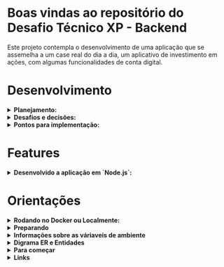 # Boas vindas ao repositório do Desafio Técnico XP - Backend

Este projeto contempla o desenvolvimento de uma aplicação que se assemelha a um case real do dia a dia, um aplicativo de investimento em ações, com algumas funcionalidades de conta digital.

# Desenvolvimento

<details>
<summary><strong>Planejamento:</strong></summary></br>

Inicialmente reservei os primeiros dois dias para estruturar as informaçoes que foram disponibilizadas para o desafio, em um formato que ficasse mais claro como deveria seguir na construção do desafio do decorrer dos próximos dias. 

Criei uma página no NOTION, e organizei todos os dados que foram passados na cartilha do desafio, separando em blocos que deveriam ser feitas de forma sequencial.

Após essa organização, reservei um tempo para desenhar e estrutura a relação das tabelas, seguindo as orientações passadas no desafio, neste processo surgir várias interpretações de como deveria ser feita, mas enquanto desenhava a estrutura pode perceber com maior facilidade como realmente deveria ser a relação das tabelas.

Em sequência defini que usaria o ORM Sequelize para fazer o CRUD, por conta da praticidade de montar o banco com os dados iniciais e fazer o relacionamento entre as tabelas. Pensando que ele poderá facilitar numa possivel mudança de paradigmas de banco de dados relacional e da orientação a objetos.

Ao finalizar a criação do banco de dados, apliquei a arquiterura MSC, na qual a camada de model esta sendo coberta pelo Sequelize, criei a camada de service responsável pelas regras de negócio, e a camada de controlle para as requisições. Após esta implementação que por sinal a etapa de compra e venda, foi um desafio em tanto por conta de algumas definiões que ficaram faltando na construção da aplicação e quebrou algumas vezes, até descobri qual era o problema.

Por fim, segui para construção do frontend para consumir a API que havia criado, já fazia alguns meses que não esta programando processo do frontend, mas veio a tona o que muitas pessoas já haviam comentado antes, de que com o tempo migrar entre as linguagens ficaria mais fácil com o tempo, aprendendo o conceito, lógica e a ler a documentação, facilitou bastante na hora de interpretar os erros que foram aparecendo no decorrer na construção da interface. E consegui aprender a utilizar uma nova biblioteca ˜AXIOS˜ para intergração do projeto REACT com qualquer servicos de API disponível.

<br></br>
</details>

<details>
<summary><strong>Desafios e decisões:</strong></summary></br>

1. Estrututarar o planejamento dos 10 dias de desafio:

    - Como haveria outros projetos e demais tarefas extras desafio e Trybe, foi um pouco trabalhoso definir e alterar os compromissos para conciliar e entregar o projeto dentro dos 10 dias. Tentei buscar definir pequenas tarefas diárias divididas para os 10 dias, assim facilitando o processo de evolução.

2. Definir a relação entre as tabelas a serem criadas:

    - Inicialmente havia pensando em fazer uma estrutura na qual poderia criar um histórico de compra e venda, assim como é fornecido na corretora, mas como estava ficando muito complexo e pelo tempo que havia planejado não conseguiria entregar as solicitações minimas, então resolvi focar na entrega principal e vou colocar essa ideia como uma implementação deste projeto.

    - Durante o processo de criar uma rota para filtrar os ativos por cliente, tive um problema constante e que me fez mudar a lógica algumas vezes, e fazer inúmeras pesquisas em forúns, assistir video aulas, revisar conteúdos fornecidos pela Trybe. Esse erro resultava na duplicação da primeira coluna da tabela, não permitindo fazer a relação correta entre as tabelas, inicialmente até questionei se a relacão estava correta, mas somente depois percebi que na tabela intermediária faltou especificar as foreignkey como primaryKey.

3. Durante a construção da Lógica de compra e venda:

    - Por conta do problema com o relacionamento das tabelas, o desenvolvimento da funcão de compra/venda estava constantemente falhando com a duplicidade de valores na inserção do banco. Neste processo, criei algumas lógicas que não resolveram, após isso optei por me afastar um pouco do problema, pensar com mais calma, e dividir a implementação em blocos.
    

</details>

<details>
<summary><strong>Pontos para implementação:</strong></summary></br>

</details>

# Features

<details>

<summary><strong>Desenvolvido a aplicação em `Node.js`:</strong></summary></br>

- ORM Sequelize;
- API REST para CRUD com relações;
- Arquitetura MSC
- Integração do Docker e do docker-compose;
- Autenticação JWT;
- Integração Backend e Frontend, consumindo API com AXIOS;
- Reactjs
- Testes unitários

</details>


# Orientações

<details>
<summary><strong>Rodando no Docker ou Localmente:</strong></summary></br>

## Com Docker

> Inicie o serviço node com o comando `docker compose up -d`
-  Esse serviço irá inicializar um container chamado `investiments_api`
- A partir daqui você pode rodar o container `investments_api` via CLI ou abri-lo no Vs Code.

> Use o comando `docker exe -it investments_api  bash`.
- Ele te dará acesso ao terminal interativo do container criado pelo compose, que está rodando em segundo plano.

> Instale as depedências [**caso existam] com `npm install`

<strong>Atenção:</strong> Ao optar por utilizar o Docker **TODOS** os camandos disponiveis no `package.json`(npm run debug, npm test, ...) devem ser executados **DENTRO** do container, ou seja, no terminak que aparece após a execução do comando `docker exec` citado anteriormente.

<strong>Atenção:</strong> Caso tenha `MySQL` instalado em seu computador, pare o serviço para não ter conflitos. Em alguns casos o seguinte comando pode resolver: `sudo service mysql stop`.

-----

# Sem Docker

> Instale as dependências [**Caso existam**] com `npm install`
- Para rodar este método você precisa estar com o `node` instalado em seu computador

</details>

<details>
<summary><strong>Preparando</strong></summary></br>

1. Faça um fork e Clone o repositório

- Ao acessar o repostiório original, clique `FORK` no menu superior do GitHub
- Faça um clone do seu fork no seu computador:
    - Exemplo: 
        - `git clone git@github.com:adrianorsantos91/desafioxp-backend.git`
        - Entre na pasta do repositório que você acabou de clonar:
            - `cd desafioxp-backend`
- Ao fazer um clone direto, você não poderá fazer Pull request para o repostitório original.

2. Instale as dependências do projeto:

- `npm install`

3. Crie uma branch a partir da branch `main`

- Verifique se você esta na branch `main`
    - Exemplo: `git branch`
- Se não estiver, mude para a branch `main`
     - Exemplo: `git checkout main`
- Agora crie uma branch à qual você vai submeter os `commits`
     - Exemplo: `git checkout -b nome-da-sua-branch`

4. Adicione as mudanças ao stage do Git e faça um `commits`

- Verifique que as mudanças aind não estão no stage
    - Exemplo: `git status` (deve aparecer listada as pastas em vermelhor)
- Adicione o novo arquivo ao stage do Git
    - Exemplo:
        - `git add .` (adicionando todas as mudanças - _que estavam em vermelho_ - ao stage do Git)
        - `git status` (deve aparecer listado o arquivo os arquivos em verde)
    - Faça o `commit` inicial
        - Exemplo:
            - `git commit -m 'first commit'`
            - `git status` (deve aparecer uma mensagem tipo _nothing to commit_)

5. Adicione a sua branch com o novo `commit` ao repositório remoto

- Usando o exemplo anterior: `git push -u origin nome-da-sua-branch`

6. Crie um novo `Pull Request` _(PR)_

- Vá até a página de _Pull Request_ _(PR)_ do seu repositório
- Clique no botão verde _"Compare && Pull Request"_;
- Clique no botão verde _"Create pull request"_;
- Adicione uma declaração para o _Pull Request_ e clique no botão verde _"Create pull request"_;
- Volte até a página de _Pull Request_ do repositório e confira que o seu _Pull Request_ está criado.

<br><br>

</details>

<details>
  <summary><strong>Informações sobre as váriaveis de ambiente</strong></summary></br>

  Para rodar o projeto localmente, você deverá configurar as váriaveis de ambiente utilizadas no projeto. Para dar contexto de teste local, é importante configurar as variáveis: `MYSQL_HOST`, `MYSQL_DB_NAME`, `MYSQL_USER`, `MYSQL_PASSWORD`, `MYSQL_PORT `:

>`env.example`
  ```env
  API_PORT=3000

  MYSQL_HOST=localhost
  MYSQL_PORT=3306
  MYSQL_DB_NAME=investments_api
  MYSQL_USER=root
  MYSQL_PASSWORD=password

  JWT_SECRET=suaSenhaSecreta
  ```


  #### Variável `JWT_SECRET`:

  Esta variável de ambiente deverá ser utilizada tanto para criar o token quanto para verificá-lo.
</details>

<details>
<summary><strong>Digrama ER e Entidades</strong></summary></br>

### Diagrama de Entidades-Relacionamento


Para visualizar a construção das tabelas através do ORM, veja o DER a seguir:

[DER](https://imgur.com/5iUu6jv)
-----

Formato das entidades

Neste projeto foi utilizado o `ORM Sequelize` para criar e atualizar o banco de dados.

- Uma tabela chamada <strong>Users</strong>, contendo dados com a seguinte estrutura:

    ```json
    {
        "id": 1,
        "displayName": "Guilherme Almeida",
        "email": "guilherme@email.com",
        "password": "123456",
        "amount": 50.00,
    }
    ```

- Uma tabela chamada <strong>Assets</strong> contendo dados com a seguinte estrutura:

    ```json
    {
        "id": 1,
        "quantityAsset": 10,
        "price": 50.00,
        "published": "2011-08-01T19:58:00.000Z",
        "updated": "2011-08-01T19:58:51.947Z",
    }
    ```

- Uma tabela chamada <strong>Investments</strong> contendo dados com a seguinte estrutura:

    ```json
    {
        "id": 1,
        "userId": 1, // Chave estrangeira, referenciando o id de `Users`
        "quantityAsset": 10,
        "price": 50.00,
    }
    ```

- Uma tabela chamada <strong>InvestmentsAssets</strong> contendo dados com a seguinte estrutura:

    ```json
    {
        "investmentId": 1, // Chave primária e estrangeira, referenciando o id de `Investments`
        "assetId": 1, // Chave primária e estrangeira, referenciando o id de `Assets`
    }
    ```

    *Os dados acima são fictícios, e estão aqui apenas como exemplo*

### Dicas de scripts prontos

- Delete o banco de dados:
```json
"drop": "npx sequelize-cli db:drop"
```

- Cria o banco e gera as tabelas:
```json
"prestart": "npx sequelize-cli db:create && npx-sequelize-cli db:migrate"
```

- Insere dados/Popula a tabela:
```json
"seed": "npx sequelize-cli db:seed:all"
```

---

</details>

<details>
<summary><strong>Para começar</strong></summary></br>

- Acesse o terminal da projeto;
- Defina se irá rodar o projeto com ou sem docker;

### Backend:

- Abra o terminal e rode o seguinte comando: `npm run debug` para rodar a aplicação desenvolvida no backend;

> Backend: se certifique que as portas 3000 e 3306 não estejam em uso, para rodar o projeto, caso esteja:

- Verifique se você tem algum container rodando na porta:
    - use este comando para listar as imagens: `docker ps`
    - Parando o container: `docker stop "ID_CONTAINER"`
    - Você pode limpar as imagens em cache:
        - utilize este comando: `docker images prune -a`

### Frontend:

- Agora em um segundo terminal, acesse a pasta frontend:
    - use o seguinte comando: `cd frontend`
- Após acessar, inicie a aplicação de frontend:
    - use o seguinte comando: `npm start`

### Testando a aplicação:

- Acesse as rotas `frontend/src/routes`
- Acesse a seguintes rotas para:
    - Listar os ativos por cliente: `/ativos/clientes/{cod-cliente}`
    - Consultar o ativo pelo código: `/ativos/{cod-ativo}`
    - Consultar a conta do cliente: `/conta/{cod-cliente}`
    - Efetuar uma compra de ativo: `/investimentos/comprar`
    - Efetuar uma venda de ativo: `/investimentos/vender`

</details>

<details>
<summary><strong>Links</strong></summary>
<details>
